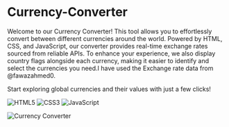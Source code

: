 # Currency-Converter

Welcome to our Currency Converter! This tool allows you to effortlessly convert between different currencies around the world. Powered by HTML, CSS, and JavaScript, our converter provides real-time exchange rates sourced from reliable APIs. To enhance your experience, we also display country flags alongside each currency, making it easier to identify and select the currencies you need.I have used the Exchange rate data from @fawazahmed0.

Start exploring global currencies and their values with just a few clicks!

![HTML5](https://img.shields.io/badge/-HTML5-E34F26?style=flat&logo=html5&logoColor=white)
![CSS3](https://img.shields.io/badge/-CSS3-1572B6?style=flat&logo=css3&logoColor=white)
![JavaScript](https://img.shields.io/badge/-JavaScript-F7DF1E?style=flat&logo=javascript&logoColor=black)


![Currency Converter](https://github.com/Vaibhav15Rj/Currency-Converter/blob/main/Screenshot%202024-06-21%20122443.png)

